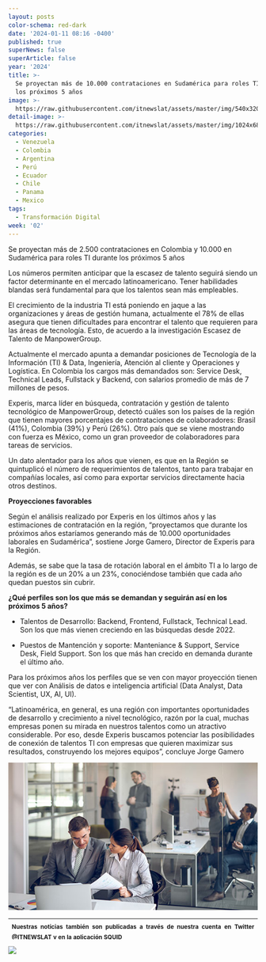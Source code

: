```yaml
---
layout: posts
color-schema: red-dark
date: '2024-01-11 08:16 -0400'
published: true
superNews: false
superArticle: false
year: '2024'
title: >-
  Se proyectan más de 10.000 contrataciones en Sudamérica para roles TI durante
  los próximos 5 años
image: >-
  https://raw.githubusercontent.com/itnewslat/assets/master/img/540x320/Empleados-Oficina-p.jpg
detail-image: >-
  https://raw.githubusercontent.com/itnewslat/assets/master/img/1024x680/Empleados-Oficina-g.jpg
categories:
  - Venezuela
  - Colombia
  - Argentina
  - Perú
  - Ecuador
  - Chile
  - Panama
  - Mexico
tags:
  - Transformación Digital
week: '02'
---
```

Se proyectan más de 2.500 contrataciones en Colombia y 10.000 en Sudamérica para roles TI durante los próximos 5 años

Los números permiten anticipar que la escasez de talento seguirá siendo un factor determinante en el mercado latinoamericano. Tener habilidades blandas será fundamental para que los talentos sean más empleables.

El crecimiento de la industria TI está poniendo en jaque a las organizaciones y áreas de gestión humana, actualmente el 78% de ellas asegura que tienen dificultades para encontrar el talento que requieren para las áreas de tecnología. Esto, de acuerdo a la investigación Escasez de Talento de ManpowerGroup.

Actualmente el mercado apunta a demandar posiciones de Tecnología de la Información (TI) & Data, Ingeniería, Atención al cliente y Operaciones y Logística. En Colombia los cargos más demandados son: Service Desk, Technical Leads, Fullstack y Backend, con salarios promedio de más de 7 millones de pesos.

Experis, marca líder en búsqueda, contratación y gestión de talento tecnológico de ManpowerGroup, detectó cuáles son los países de la región que tienen mayores porcentajes de contrataciones de colaboradores: Brasil (41%), Colombia (39%) y Perú (26%). Otro país que se viene mostrando con fuerza es México, como un gran proveedor de colaboradores para tareas de servicios.

Un dato alentador para los años que vienen, es que en la Región se quintuplicó el número de requerimientos de talentos, tanto para trabajar en compañías locales, así como para exportar servicios directamente hacia otros destinos.

**Proyecciones favorables**

Según el análisis realizado por Experis en los últimos años y las estimaciones de contratación en la región, “proyectamos que durante los próximos años estaríamos generando más de 10.000 oportunidades laborales en Sudamérica”, sostiene Jorge Gamero, Director de Experis para la Región.

Además, se sabe que la tasa de rotación laboral en el ámbito TI a lo largo de la región es de un 20% a un 23%, conociéndose también que cada año quedan puestos sin cubrir.

**¿Qué perfiles son los que más se demandan y seguirán así en los próximos 5 años?**

- Talentos de Desarrollo: Backend, Frontend, Fullstack, Technical Lead. Son los que más vienen creciendo en las búsquedas desde 2022.

- Puestos de Mantención y soporte: Manteniance & Support, Service Desk, Field Support. Son los que más han crecido en demanda durante el último año.

Para los próximos años los perfiles que se ven con mayor proyección tienen que ver con Análisis de datos e inteligencia artificial (Data Analyst, Data Scientist, UX, AI, UI).

“Latinoamérica, en general, es una región con importantes oportunidades de desarrollo y crecimiento a nivel tecnológico, razón por la cual, muchas empresas ponen su mirada en nuestros talentos como un atractivo considerable. Por eso, desde Experis buscamos potenciar las posibilidades de conexión de talentos TI con empresas que quieren maximizar sus resultados, construyendo los mejores equipos”, concluye Jorge Gamero

![](https://raw.githubusercontent.com/itnewslat/assets/master/img/540x320/Empleados-Oficina-p.jpg)

<table style="height: 42px;" width="569">
<tbody>
<tr>
<td style="text-align: justify;"><sub><strong>Nuestras noticias también son publicadas a través de nuestra cuenta en Twitter <a href="https://twitter.com/itnewslat?lang=es">@ITNEWSLAT</a> y en la aplicación <a href="https://squidapp.co/en/">SQUID</a></strong></sub></td>
</tr>
</tbody>
</table>

<img src="https://tracker.metricool.com/c3po.jpg?hash=56f88a41e39ab42c063cc51676587a04"/>